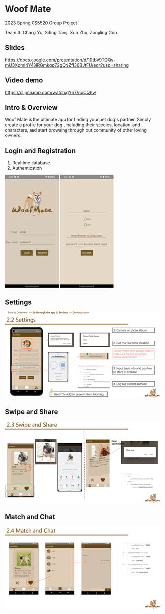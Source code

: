 # Woof Mate

2023 Spring CS5520 Group Project

Team 3: Chang Yu, Siting Tang, Xun Zhu, Zongling Guo

## Slides
https://docs.google.com/presentation/d/10tbV9TQQv-mU3XpmI4Y43jRGmkqp72gQNZfI36BJtFU/edit?usp=sharing

## Video demo
https://clipchamp.com/watch/gYn7ViuCQhw

## Intro & Overview
Woof Mate is the ultimate app for finding your pet dog's partner. Simply create a profile for your dog
, including their species, location, and characters, and start browsing through out community of other 
loving owners.

## Login and Registration
1. Realtime database
2. Authentication

![img_4.png](images/img_4.png)
![img_5.png](images/img_5.png)

## Settings
![img_6.png](images/img_6.png)

## Swipe and Share
![img_7.png](images/img_7.png)

## Match and Chat
![img_8.png](images/img_8.png)